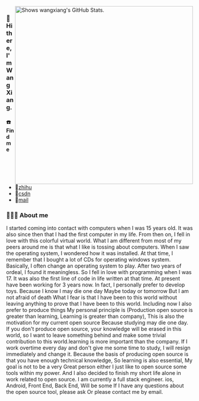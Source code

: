 
<a href="https://github.com/pulls?q=author%3Asxzz">
  <picture>
    <source media="(prefers-color-scheme: dark)" srcset="https://github-stats.liuli.lol/api?username=wangxiang4&theme=vue-dark&show_icons=true&include_all_commits=true&count_private=true">
    <img alt="Shows wangxiang's GitHub Stats." align="right" width="480px" src="https://github-stats.liuli.lol/api?username=wangxiang4&theme=vue&show_icons=true&include_all_commits=true&count_private=true">
  </picture>
</a>

### 👋 Hi there, I'm Wang Xiang.

#### ☎️ Find me
- 📮[zhihu](https://www.zhihu.com/people/anonymous-19-28-81)
- 📮[csdn](https://blog.csdn.net/weixin_43783011?spm=1000.2115.3001.5343)
- 📮[mail](mailto:1827945911@qq.com)

### 🧑🏻‍💻 About me </h3>
I started coming into contact with computers when I was 15 years old. It was also since then that I had the first computer in my life.
From then on, I fell in love with this colorful virtual world. What I am different from most of my peers around me is that what I like
is tossing about computers. When I saw the operating system, I wondered how it was installed. At that time, I remember that I bought
a lot of CDs for operating windows system. Basically, I often change an operating system to play. After two years of ordeal, I found 
it meaningless. So I fell in love with programming when I was 17. It was also the first line of code in life written at that time. At present
have been working for 3 years now. In fact, I personally prefer to develop toys. Because I know I may die one day Maybe today or tomorrow But
I am not afraid of death What I fear is that I have been to this world without leaving anything to prove that I have been to this world.
Including now I also prefer to produce things My personal principle is (Production open source is greater than learning, Learning is greater than company),
This is also the motivation for my current open source Because studying may die one day. If you don't produce open source, your knowledge
will be erased in this world, so I want to leave something behind and make some trivial contribution to this world.learning is more important than the
company. If I work overtime every day and don't give me some time to study, I will resign immediately and change it. Because the basis of producing 
open source is that you have enough technical knowledge, So learning is also essential, My goal is not to be a very Great person either I just like to 
open source some tools within my power. And I also decided to finish my short life alone in work related to open source. I am currently a full stack
engineer. ios, Android, Front End, Back End, Will be some If I have any questions about the open source tool, please ask Or please contact me by email.

